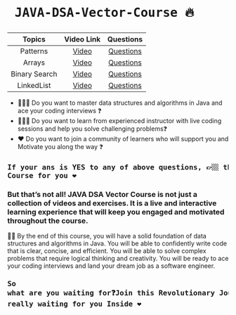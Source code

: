# <pre > JAVA-DSA-Vector-Course 🔥 </pre>

| Topics | Video Link | Questions |
|:---:|:---:|:---:|
Patterns | [Video](https://www.youtube.com/live/-Pq1XjcEgw8?feature=share) | [Questions](https://github.com/CodingWallah/JAVA-DSA-VectorCourse/blob/main/PatternQuestions.md)
Arrays | [Video](https://www.youtube.com/live/tjkXeEN8yFc?feature=share) | [Questions](https://github.com/CodingWallah/JAVA-DSA-VectorCourse/blob/main/ArrayQuestions.md)
Binary Search | [Video](https://youtu.be/qvXZ_e71B2s?si=je3CtmeFsCMoXl_U) | [Questions](https://github.com/CodingWallah/JAVA-DSA-VectorCourse/blob/main/BinarySearch.md)
LinkedList | [Video](https://youtu.be/o3bgJAkKTdU?si=aau7DOsBKeryBZGs) | [Questions](https://github.com/CodingWallah/JAVA-DSA-VectorCourse/blob/main/LinkedList.md)

- 🧑🏼‍💻 Do you want to master data structures and algorithms in Java and ace your coding interviews ❓
- 👨🏼‍🏫 Do you want to learn from experienced instructor with live coding sessions and help you solve challenging problems❓
- ❤️ Do you want to join a community of learners who will support you and Motivate you along the way ❓

###  <pre> If your ans is YES to any of above questions, 👉🏼 then JAVA DSA Vector Course for you ❤️ </pre>

### But that’s not all! JAVA DSA Vector Course is not just a collection of videos and exercises. It is a live and interactive learning experience that will keep you engaged and motivated throughout the course.

👋🏼 By the end of this course, you will have a solid foundation of data structures and algorithms in Java. You will be able to confidently write code that is clear, concise, and efficient. You will be able to solve complex problems that require logical thinking and creativity. You will be ready to ace your coding interviews and land your dream job as a software engineer.

 
### <pre>So what are you waiting for❓Join this Revolutionary Journey Now,I am really waiting for you Inside ❤️</pre>

